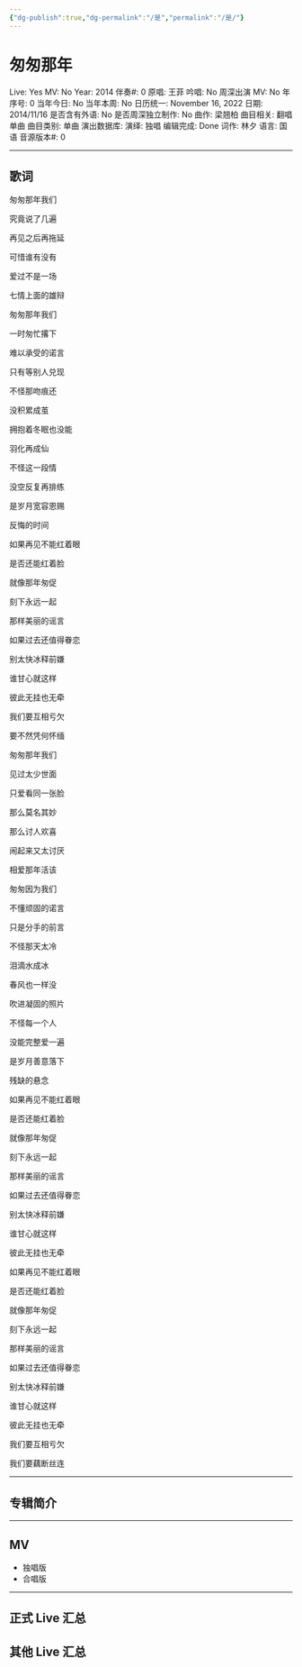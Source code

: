 ```yaml
---
{"dg-publish":true,"dg-permalink":"/是","permalink":"/是/"}
---
```



# 匆匆那年

Live: Yes
MV: No
Year: 2014
伴奏#: 0
原唱: 王菲
吟唱: No
周深出演 MV: No
年序号: 0
当年今日: No
当年本周: No
日历统一: November 16, 2022
日期: 2014/11/16
是否含有外语: No
是否周深独立制作: No
曲作: 梁翘柏
曲目相关: 翻唱单曲
曲目类别: 单曲
演出数据库:
演绎: 独唱
编辑完成: Done
词作: 林夕
语言: 国语
音源版本#: 0

---

## 歌词

匆匆那年我们

究竟说了几遍

再见之后再拖延

可惜谁有没有

爱过不是一场

七情上面的雄辩

匆匆那年我们

一时匆忙撂下

难以承受的诺言

只有等别人兑现

不怪那吻痕还

没积累成茧

拥抱着冬眠也没能

羽化再成仙

不怪这一段情

没空反复再排练

是岁月宽容恩赐

反悔的时间

如果再见不能红着眼

是否还能红着脸

就像那年匆促

刻下永远一起

那样美丽的谣言

如果过去还值得眷恋

别太快冰释前嫌

谁甘心就这样

彼此无挂也无牵

我们要互相亏欠

要不然凭何怀缅

匆匆那年我们

见过太少世面

只爱看同一张脸

那么莫名其妙

那么讨人欢喜

闹起来又太讨厌

相爱那年活该

匆匆因为我们

不懂顽固的诺言

只是分手的前言

不怪那天太冷

泪滴水成冰

春风也一样没

吹进凝固的照片

不怪每一个人

没能完整爱一遍

是岁月善意落下

残缺的悬念

如果再见不能红着眼

是否还能红着脸

就像那年匆促

刻下永远一起

那样美丽的谣言

如果过去还值得眷恋

别太快冰释前嫌

谁甘心就这样

彼此无挂也无牵

如果再见不能红着眼

是否还能红着脸

就像那年匆促

刻下永远一起

那样美丽的谣言

如果过去还值得眷恋

别太快冰释前嫌

谁甘心就这样

彼此无挂也无牵

我们要互相亏欠

我们要藕断丝连

---

## 专辑简介

---

## MV

- 独唱版
- 合唱版

---

## 正式 Live 汇总

## 其他 Live 汇总
